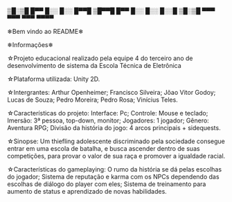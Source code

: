 ▒█░▒█ █▀▀ █░░ █░░ █▀▀█
▒█▀▀█ █▀▀ █░░ █░░ █░░█
▒█░▒█ ▀▀▀ ▀▀▀ ▀▀▀ ▀▀▀▀

❄Bem vindo ao README❄

❄Informações❄

☆Projeto educacional realizado pela equipe 4 do terceiro ano de desenvolvimento de sistema da Escola Técnica de Eletrônica 

☆Plataforma utilizada:
    Unity 2D.

☆Intergrantes:
    Arthur Openheimer;
    Francisco Silveira;
    Jõao Vitor Godoy;
    Lucas de Souza;
    Pedro Moreira;
    Pedro Rosa;
    Vinícius Teles.



☆Características do projeto:
Interface: Pc;
Controle: Mouse e teclado;
Imersão: 3ª pessoa, top-down, monitor;
Jogadores: 1 jogador;
Gênero: Aventura RPG;
Divisão da história do jogo: 4 arcos principais + sidequests.


☆Sinopse:
Um thiefling adolescente discriminado pela sociedade consegue entrar em uma escola de batalha, e busca ascender dentro de suas competições, para provar o valor de sua raça e promover a igualdade racial. 


☆Características do gameplaying:
O rumo da história se dá pelas escolhas do jogador;
Sistema de reputação e karma com os NPCs dependendo das escolhas de diálogo do player com eles;
Sistema de treinamento para aumento de status e aprendizado de novas habilidades.



